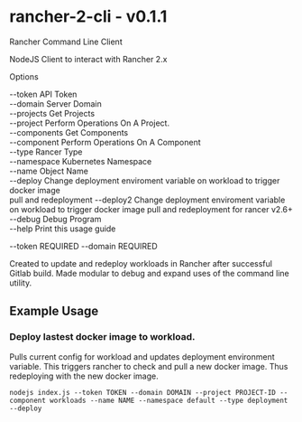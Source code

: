 # rancher-2-cli - v0.1.1

Rancher Command Line Client

  NodeJS Client to interact with Rancher 2.x 

Options

  --token         API Token                                                                     
  --domain        Server Domain                                                                 
  --projects      Get Projects                                                                  
  --project       Perform Operations On A Project.                                              
  --components    Get Components                                                                
  --component     Perform Operations On A Component                                             
  --type          Rancer Type                                                                   
  --namespace     Kubernetes Namespace                                                          
  --name          Object Name                                                                   
  --deploy        Change deployment enviroment variable on workload to trigger docker image     
                  pull and redeployment
  --deploy2	  Change deployment enviroment variable on workload to trigger docker image
		  pull and redeployment for rancer v2.6+                                                         
  --debug         Debug Program                                                                 
  --help          Print this usage guide                                                        

--token REQUIRED
--domain REQUIRED

Created to update and redeploy workloads in Rancher after successful Gitlab build. Made modular to debug and expand uses of the command line utility.

## Example Usage

### Deploy lastest docker image to workload.

Pulls current config for workload and updates deployment environment variable. This triggers rancher to check and pull a new docker image. Thus redeploying with the new docker image.

`nodejs index.js --token TOKEN --domain DOMAIN --project PROJECT-ID --component workloads --name NAME --namespace default --type deployment --deploy`

